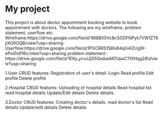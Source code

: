 <h1> My project </h1>
This project is about doctor appointment booking website to book appointment with doctors.
The following are my wireframe, problem statement, userflow etc.
Wireframe:https://drive.google.com/file/d/1M8BX5Vc8cSGDFNPyk7VW1ZT6jlXG6OQB/view?usp=sharing
Userflow:https://drive.google.com/file/d/1PGCRRS1S6ls64qG4lZUgW-ePol0s916c/view?usp=sharing
problem statement : https://drive.google.com/file/d/1EKy_ycvJJjS5QxdueMZUpxC11XHqg28U/view?usp=sharing


1.User CRUD features:
    Registration of user's detail.
    Login 
    Read profile
    Edit profile
    Delete profile


2.Hospital CRUD features:
    Uploading of hospital details
    Read hospital list
    read hospital details
    Update/Edit details 
    Delete  details. 

3.Doctor CRUD features:
    Creating doctor's details.
    read doctor's list
    Read details
    Update/edit details
    Delete details.